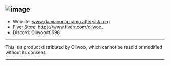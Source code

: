 ![image](https://user-images.githubusercontent.com/69516421/129855489-20bfd757-b70e-4249-8c42-c3100b871cb5.png)
--------------------------------------------------------------------------------
 
 - Website: www.damianocaccamo.altervista.org
 - Fiver Store: https://www.fiverr.com/oliwoo_
 - Discord: Oliwoo#0698

--------------------------------------------------------------------------------

This is a product distributed by Oliwoo, which cannot be resold or
modified without its consent.

--------------------------------------------------------------------------------

